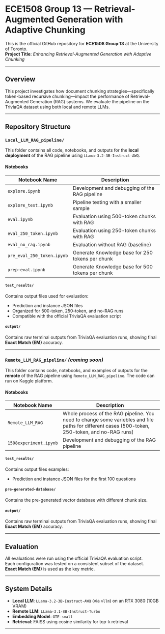 # ECE1508 Group 13 — Retrieval-Augmented Generation with Adaptive Chunking

This is the official GitHub repository for **ECE1508 Group 13** at the University of Toronto.  
**Project Title:** *Enhancing Retrieval-Augmented Generation with Adaptive Chunking*

---

## Overview

This project investigates how document chunking strategies—specifically token-based recursive chunking—impact the performance of Retrieval-Augmented Generation (RAG) systems. We evaluate the pipeline on the TriviaQA dataset using both local and remote LLMs.

---

## Repository Structure

### `Local_LLM_RAG_pipeline/`

This folder contains all code, notebooks, and outputs for the **local deployment** of the RAG pipeline using `LLama-3.2-3B-Instruct-AWQ`.

#### Notebooks

| Notebook Name              | Description                                                             |
|---------------------------|-------------------------------------------------------------------------|
| `explore.ipynb`           | Development and debugging of the RAG pipeline                           |
| `explore_test.ipynb`      | Pipeline testing with a smaller sample                                  |
| `eval.ipynb`              | Evaluation using 500-token chunks with RAG                              |
| `eval_250_token.ipynb`    | Evaluation using 250-token chunks with RAG                              |
| `eval_no_rag.ipynb`       | Evaluation without RAG (baseline)                                       |
| `pre_eval_250_token.ipynb`| Generate Knowledge base for 250 tokens per chunk                              |
| `prep-eval.ipynb`         | Generate Knowledge base for 500 tokens per chunk                          |

#### `test_results/`

Contains output files used for evaluation:
- Prediction and instance JSON files
- Organized for 500-token, 250-token, and no-RAG runs
- Compatible with the official TriviaQA evaluation script

#### `output/`

Contains raw terminal outputs from TriviaQA evaluation runs, showing final **Exact Match (EM)** accuracy.

---

### `Remote_LLM_RAG_pipeline/` *(coming soon)*

This folder contains code, notebooks, and examples of outputs for the **remote** of the RAG pipeline using `Remote_LLM_RAG_pipeline`. The code can run on Kaggle platform.

#### Notebooks

| Notebook Name              | Description                                                             |
|---------------------------|-------------------------------------------------------------------------|
| `Remote_LLM_RAG`           | Whole process of the RAG pipeline. You need to change some variebles and file paths for different cases (500-token, 250-token, and no-RAG runs)|
| `1508experiment.ipynb`      | Development and debugging of the RAG pipeline                                  |

#### `test_results/`

Contains output files examples:
- Prediction and instance JSON files for the first 100 questions

#### `pre-generated-database/`
Contains the pre-generated vector database with different chunk size.

#### `output/`

Contains raw terminal outputs from TriviaQA evaluation runs, showing final **Exact Match (EM)** accuracy. 

---

## Evaluation

All evaluations were run using the official TriviaQA evaluation script.  
Each configuration was tested on a consistent subset of the dataset.  
**Exact Match (EM)** is used as the key metric.

---

## System Details

- **Local LLM**: `LLama-3.2-3B-Instruct-AWQ` (via `vllm`) on an RTX 3080 (10GB VRAM)
- **Remote LLM**: `LLama-3.1-8B-Instruct-Turbo`
- **Embedding Model**: `GTE-small`
- **Retrieval**: FAISS using cosine similarity for top-`k` retrieval

---

